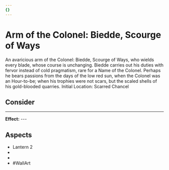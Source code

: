 ```yaml
---
{}
---
```

# Arm of the Colonel: Biedde, Scourge of Ways
An avaricious arm of the Colonel: Biedde, Scourge of Ways, who wields every blade, whose course is unchanging. Biedde carries out his duties with fervor instead of cold pragmatism, rare for a Name of the Colonel. Perhaps he bears passions from the days of the low red sun, when the Colonel was an Hour-to-be; when his trophies were not scars, but the scaled shells of his gold-blooded quarries.
Initial Location: Scarred Chancel
## Consider
---
**Effect:** ---
## Aspects
- Lantern 2
-  
-  
- #WallArt